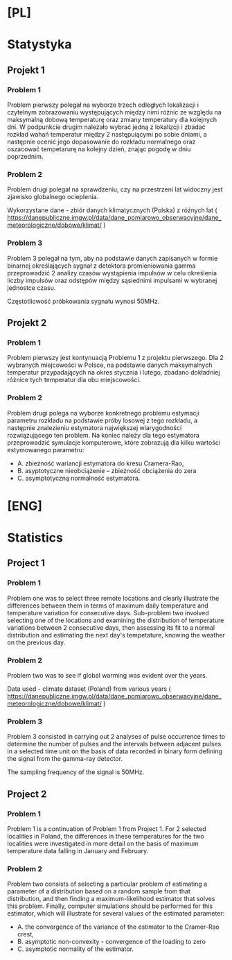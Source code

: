 # **[PL]**

# Statystyka

## Projekt 1

### Problem 1
Problem pierwszy polegał na wyborze trzech odległych lokalizacji i czytelnym zobrazowaniu występujących między nimi różnic ze względu na maksymalną dobową temperaturę oraz zmiany temperatury dla kolejnych dni. W podpunkcie drugim należało wybrać jedną z lokalizcji i zbadać rozkład wahań temperatur między 2 następuiącymi po sobie dniami, a następnie ocenić jego dopasowanie do rozkładu normalnego oraz oszacować tempetarurę na kolejny dzień, znając pogodę w dniu poprzednim.

### Problem 2
Problem drugi polegał na sprawdzeniu, czy na przestrzeni lat widoczny jest zjawisko globalnego ocieplenia.

Wykorzystane dane - zbiór danych klimatycznych (Polska) z różnych lat ( https://danepubliczne.imgw.pl/data/dane_pomiarowo_obserwacyjne/dane_meteorologiczne/dobowe/klimat/ )

### Problem 3
Problem 3 polegał na tym, aby na podstawie danych zapisanych w formie binarnej określających sygnał z detektora promieniowania gamma przeprowadzić 2 analizy czasów wystąpienia impulsów w celu określenia liczby impulsów oraz odstępów między sąsiednimi impulsami w wybranej jednostce czasu.

Częstotliowość próbkowania sygnału wynosi 50MHz.

## Projekt 2 

### Problem 1
Problem pierwszy jest kontynuacją Problemu 1 z projektu pierwszego. Dla 2 wybranych miejcowości w Polsce, na podstawie danych maksymalnych temperatur przypadających na okres stycznia i lutego, zbadano dokładniej różnice tych temperatur dla obu miejscowości.

### Problem 2
Problem drugi polega na wyborze konkretnego problemu estymacji parametru rozkładu na podstawie próby losowej z tego rozkładu, a następnie znalezieniu estymatora największej wiarygodności rozwiązującego ten problem. Na koniec należy dla tego estymatora przeprowadzić symulacje komputerowe, które zobrazują dla kilku wartości estymowanego parametru:
- A. zbieżność wariancji estymatora do kresu Cramera-Rao,
- B. asyptotyczne nieobciążenie – zbieżność obciążenia do zera
- C. asymptotyczną normalność estymatora.



# **[ENG]**

# Statistics

## Project 1

### Problem 1
Problem one was to select three remote locations and clearly illustrate the differences between them in terms of maximum daily temperature and temperature variation for consecutive days. Sub-problem two involved selecting one of the locations and examining the distribution of temperature variations between 2 consecutive days, then assessing its fit to a normal distribution and estimating the next day's tempetature, knowing the weather on the previous day.

### Problem 2
Problem two was to see if global warming was evident over the years.

Data used - climate dataset (Poland) from various years ( https://danepubliczne.imgw.pl/data/dane_pomiarowo_obserwacyjne/dane_meteorologiczne/dobowe/klimat/ )

### Problem 3
Problem 3 consisted in carrying out 2 analyses of pulse occurrence times to determine the number of pulses and the intervals between adjacent pulses in a selected time unit on the basis of data recorded in binary form defining the signal from the gamma-ray detector.

The sampling frequency of the signal is 50MHz.

## Project 2 

### Problem 1
Problem 1 is a continuation of Problem 1 from Project 1. For 2 selected localities in Poland, the differences in these temperatures for the two localities were investigated in more detail on the basis of maximum temperature data falling in January and February.

### Problem 2
Problem two consists of selecting a particular problem of estimating a parameter of a distribution based on a random sample from that distribution, and then finding a maximum-likelihood estimator that solves this problem. Finally, computer simulations should be performed for this estimator, which will illustrate for several values of the estimated parameter:
- A. the convergence of the variance of the estimator to the Cramer-Rao crest,
- B. asymptotic non-convexity - convergence of the loading to zero
- C. asymptotic normality of the estimator.
